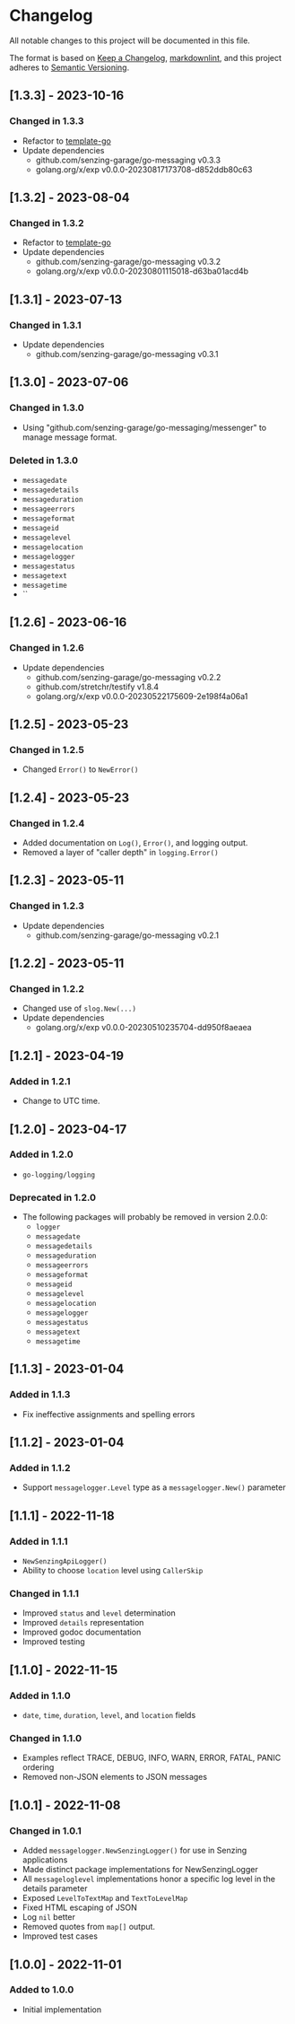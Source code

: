 # Changelog

All notable changes to this project will be documented in this file.

The format is based on [Keep a Changelog](https://keepachangelog.com/en/1.0.0/),
[markdownlint](https://dlaa.me/markdownlint/),
and this project adheres to [Semantic Versioning](https://semver.org/spec/v2.0.0.html).

## [1.3.3] - 2023-10-16

### Changed in 1.3.3

- Refactor to [template-go](https://github.com/senzing-garage/template-go)
- Update dependencies
  - github.com/senzing-garage/go-messaging v0.3.3
  - golang.org/x/exp v0.0.0-20230817173708-d852ddb80c63

## [1.3.2] - 2023-08-04

### Changed in 1.3.2

- Refactor to [template-go](https://github.com/senzing-garage/template-go)
- Update dependencies
  - github.com/senzing-garage/go-messaging v0.3.2
  - golang.org/x/exp v0.0.0-20230801115018-d63ba01acd4b

## [1.3.1] - 2023-07-13

### Changed in 1.3.1

- Update dependencies
  - github.com/senzing-garage/go-messaging v0.3.1

## [1.3.0] - 2023-07-06

### Changed in 1.3.0

- Using "github.com/senzing-garage/go-messaging/messenger" to manage message format.

### Deleted in 1.3.0

- `messagedate`
- `messagedetails`
- `messageduration`
- `messageerrors`
- `messageformat`
- `messageid`
- `messagelevel`
- `messagelocation`
- `messagelogger`
- `messagestatus`
- `messagetext`
- `messagetime`
- ``

## [1.2.6] - 2023-06-16

### Changed in 1.2.6

- Update dependencies
  - github.com/senzing-garage/go-messaging v0.2.2
  - github.com/stretchr/testify v1.8.4
  - golang.org/x/exp v0.0.0-20230522175609-2e198f4a06a1

## [1.2.5] - 2023-05-23

### Changed in 1.2.5

- Changed `Error()` to `NewError()`

## [1.2.4] - 2023-05-23

### Changed in 1.2.4

- Added documentation on `Log()`, `Error()`, and logging output.
- Removed a layer of "caller depth" in `logging.Error()`

## [1.2.3] - 2023-05-11

### Changed in 1.2.3

- Update dependencies
  - github.com/senzing-garage/go-messaging v0.2.1

## [1.2.2] - 2023-05-11

### Changed in 1.2.2

- Changed use of `slog.New(...)`
- Update dependencies
  - golang.org/x/exp v0.0.0-20230510235704-dd950f8aeaea

## [1.2.1] - 2023-04-19

### Added in 1.2.1

- Change to UTC time.

## [1.2.0] - 2023-04-17

### Added in 1.2.0

- `go-logging/logging`

### Deprecated in 1.2.0

- The following packages will probably be removed in version 2.0.0:
  - `logger`
  - `messagedate`
  - `messagedetails`
  - `messageduration`
  - `messageerrors`
  - `messageformat`
  - `messageid`
  - `messagelevel`
  - `messagelocation`
  - `messagelogger`
  - `messagestatus`
  - `messagetext`
  - `messagetime`

## [1.1.3] - 2023-01-04

### Added in 1.1.3

- Fix ineffective assignments and spelling errors

## [1.1.2] - 2023-01-04

### Added in 1.1.2

- Support `messagelogger.Level` type as a  `messagelogger.New()` parameter

## [1.1.1] - 2022-11-18

### Added in 1.1.1

- `NewSenzingApiLogger()`
- Ability to choose `location` level using `CallerSkip`

### Changed in 1.1.1

- Improved `status` and `level` determination
- Improved `details` representation
- Improved godoc documentation
- Improved testing

## [1.1.0] - 2022-11-15

### Added in 1.1.0

- `date`, `time`, `duration`, `level`, and `location` fields

### Changed in 1.1.0

- Examples reflect TRACE, DEBUG, INFO, WARN, ERROR, FATAL, PANIC ordering
- Removed non-JSON elements to JSON messages

## [1.0.1] - 2022-11-08

### Changed in 1.0.1

- Added `messagelogger.NewSenzingLogger()` for use in Senzing applications
- Made distinct package implementations for NewSenzingLogger
- All `messageloglevel` implementations honor a specific log level in the details parameter
- Exposed `LevelToTextMap` and `TextToLevelMap`
- Fixed HTML escaping of JSON
- Log `nil` better
- Removed quotes from `map[]` output.
- Improved test cases

## [1.0.0] - 2022-11-01

### Added to 1.0.0

- Initial implementation

